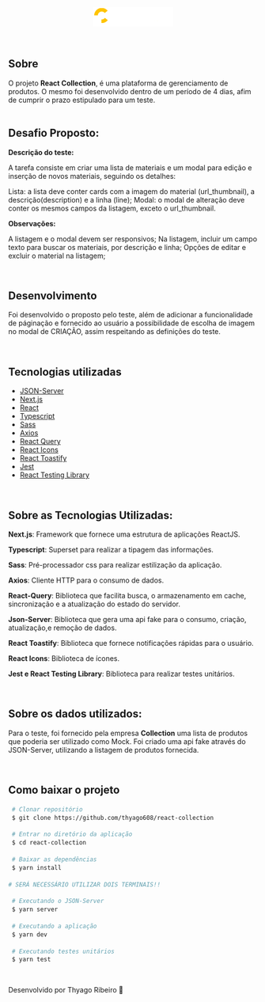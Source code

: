 <p align="center">
 <img src="/public/logo.png" alt="collection" />
</p>
<br>

## Sobre

O projeto **React Collection**, é uma plataforma de gerenciamento de produtos. O mesmo foi desenvolvido dentro de um período de 4 dias, afim de cumprir o prazo estipulado para um teste. <br><br>

## Desafio Proposto:

**Descrição do teste:**

A tarefa consiste em criar uma lista de materiais e um modal para edição e inserção de novos materiais, seguindo os detalhes:
	
Lista: a lista deve conter cards com a imagem do material (url_thumbnail), a descrição(description)  e a linha (line);
Modal: o modal de alteração deve conter os mesmos campos da listagem, exceto o url_thumbnail.

**Observações:**

A listagem e o modal devem ser responsivos;
Na listagem, incluir um campo texto para buscar os materiais, por descrição e linha;
Opções de editar e excluir o material na listagem;

<br>

## Desenvolvimento

Foi desenvolvido o proposto pelo teste, além de adicionar a funcionalidade de páginação e fornecido ao usuário a possibilidade de escolha de imagem no modal de CRIAÇÃO, assim respeitando as definições do teste.

<br>

## Tecnologias utilizadas

- [JSON-Server](https://www.npmjs.com/package/json-server)
- [Next.js](https://nextjs.org/)
- [React](https://pt-br.reactjs.org/)
- [Typescript](https://www.typescriptlang.org/)
- [Sass](https://sass-lang.com/)
- [Axios](https://axios-http.com/docs/intro)
- [React Query](https://tanstack.com/query/v4)
- [React Icons](https://react-icons.github.io/react-icons/)
- [React Toastify](https://fkhadra.github.io/react-toastify/introduction/)
- [Jest](https://jestjs.io/pt-BR/)
- [React Testing Library](https://testing-library.com/docs/react-testing-library/intro/)

<br>

## Sobre as Tecnologias Utilizadas:

**Next.js**: Framework que fornece uma estrutura de aplicações ReactJS.

**Typescript**: Superset para realizar a tipagem das informações.

**Sass**: Pré-processador css para realizar estilização da aplicação.

**Axios**: Cliente HTTP para o consumo de dados.

**React-Query**: Biblioteca que facilita busca, o armazenamento em cache, sincronização e a atualização do estado do servidor.

**Json-Server**: Biblioteca que gera uma api fake para o consumo, criação, atualização,e remoção de dados.

**React Toastify**: Biblioteca que fornece notificações rápidas para o usuário. 

**React Icons**: Biblioteca de ícones.

**Jest e React Testing Library**: Biblioteca para realizar testes unitários.

<br>

## Sobre os dados utilizados:

Para o teste, foi fornecido pela empresa **Collection** uma lista de produtos que poderia ser utilizado como Mock.
Foi criado uma api fake através do JSON-Server, utilizando a listagem de produtos fornecida.

<br>

## Como baixar o projeto

```bash
 # Clonar repositório
 $ git clone https://github.com/thyago608/react-collection

 # Entrar no diretório da aplicação
 $ cd react-collection

 # Baixar as dependências
 $ yarn install

# SERÁ NECESSÁRIO UTILIZAR DOIS TERMINAIS!!

 # Executando o JSON-Server
 $ yarn server
    
 # Executando a aplicação
 $ yarn dev
 
 # Executando testes unitários
 $ yarn test
```
<br>

Desenvolvido por Thyago Ribeiro 👋

